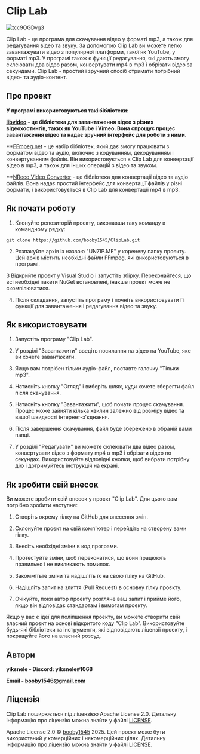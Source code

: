 # Clip Lab
![tcc9OGDvg3](https://github.com/booby1545/ClipLab/assets/107137294/0f56864a-cbe2-428a-ba5f-d6b895dbadb6)

Clip Lab - це програма для скачування відео у форматі mp3, а також для редагування відео та звуку. За допомогою Clip Lab ви можете легко завантажувати відео з популярної платформи, такої як YouTube, у форматі mp3. У програмі також є функції редагування, які дають змогу склеювати два відео разом, конвертувати mp4 в mp3 і обрізати відео за секундами. Clip Lab - простий і зручний спосіб отримати потрібний відео- та аудіо-контент.

## Про проект

**У програмі використовуються такі бібліотеки:**

**[libvideo](https://github.com/omansak/libvideo/) - це бібліотека для завантаження відео з різних відеохостингів, таких як YouTube і Vimeo. Вона спрощує процес завантаження відео та надає зручний інтерфейс для роботи з ними.**

**[FFmpeg net](https://github.com/cmxl/FFmpeg.NET) - це набір бібліотек, який дає змогу працювати з форматом відео та аудіо, включно з кодуванням, декодуванням і конвертуванням файлів. Він використовується в Clip Lab для конвертації відео в mp3, а також для інших операцій з відео та звуком.

**[NReco Video Converter](https://www.nuget.org/packages/NReco.VideoConverter) - це бібліотека для конвертації відео та аудіо файлів. Вона надає простий інтерфейс для конвертації файлів у різні формати, і використовується в Clip Lab для конвертації mp4 в mp3.

## Як почати роботу

1. Клонуйте репозиторій проєкту, виконавши таку команду в командному рядку:

```
git clone https://github.com/booby1545/ClipLab.git
```

2. Розпакуйте архів із назвою "UNZIP.ME" у кореневу папку проєкту. Цей архів містить необхідні файли FFmpeg, які використовуються в програмі.

3 Відкрийте проєкт у Visual Studio і запустіть збірку. Переконайтеся, що всі необхідні пакети NuGet встановлені, інакше проект може не скомпілюватися.

4. Після складання, запустіть програму і почніть використовувати її функції для завантаження і редагування відео та звуку.


## Як використовувати

1. Запустіть програму "Clip Lab".

2. У розділі "Завантажити" введіть посилання на відео на YouTube, яке ви хочете завантажити.

3) Якщо вам потрібен тільки аудіо-файл, поставте галочку "Тільки mp3".

4. Натисніть кнопку "Огляд" і виберіть шлях, куди хочете зберегти файл після скачування.

5. Натисніть кнопку "Завантажити", щоб почати процес скачування. Процес може зайняти кілька хвилин залежно від розміру відео та вашої швидкості інтернет-з'єднання.

6. Після завершення скачування, файл буде збережено в обраній вами папці.

7. У розділі "Редагувати" ви можете склеювати два відео разом, конвертувати відео з формату mp4 в mp3 і обрізати відео по секундах. Використовуйте відповідні кнопки, щоб вибрати потрібну дію і дотримуйтесь інструкцій на екрані.

## Як зробити свій внесок

Ви можете зробити свій внесок у проєкт "Clip Lab". Для цього вам потрібно зробити наступне:

1. Створіть окрему гілку на GitHub для внесення змін.

2. Склонуйте проєкт на свій комп'ютер і перейдіть на створену вами гілку.

3. Внесіть необхідні зміни в код програми.

4. Протестуйте зміни, щоб переконатися, що вони працюють правильно і не викликають помилок.

5. Закоммітьте зміни та надішліть їх на свою гілку на GitHub.

6. Надішліть запит на злиття (Pull Request) в основну гілку проєкту.

7. Очікуйте, поки автор проєкту розгляне ваш запит і прийме його, якщо він відповідає стандартам і вимогам проєкту.

Якщо у вас є ідеї для поліпшення проєкту, ви можете створити свій власний проєкт на основі відкритого коду "Clip Lab". Використовуйте будь-які бібліотеки та інструменти, які відповідають ліцензії проєкту, і покращуйте його на власний розсуд.

## Автори

**yiksnele - Discord: yiksnele#1068**

**Email - [booby1546@gmail.com](mailto:booby1546@gmail.com)**

## Ліцензія

Clip Lab поширюється під ліцензією Apache License 2.0. Детальну інформацію про ліцензію можна знайти у файлі [LICENSE](https://github.com/booby1545/ClipLab/blob/main/LICENSE).

Apache License 2.0 © [booby1545](https://github.com/flexeykinDev) 2025. Цей проект може бути використаний у комерційних і некомерційних цілях. Детальну інформацію про ліцензію можна знайти у файлі [LICENSE](https://github.com/flexeykinDev/ClipLab/blob/main/LICENSE).
